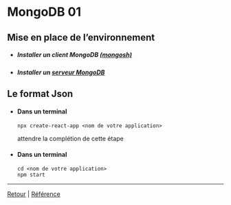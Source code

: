 # MongoDB 01
## Mise en place de l’environnement
* ##### Installer un client MongoDB [(mongosh)](https://www.mongodb.com/try/download/shell)
* ##### Installer un [serveur MongoDB](https://www.mongodb.com/try/download/community)
## Le format Json
* #### Dans un terminal
  ```terminal
  npx create-react-app <nom de votre application>
  ```
  attendre la complétion de cette étape
* #### Dans un terminal
  ```terminal
  cd <nom de votre application>
  npm start
  ```

--- 
[Retour](../SeanceCours.md) | [Référence](https://drive.google.com/drive/folders/1BtVSGP_6COQVrGT2fxt_Nf4GCtWPLaLW) 
